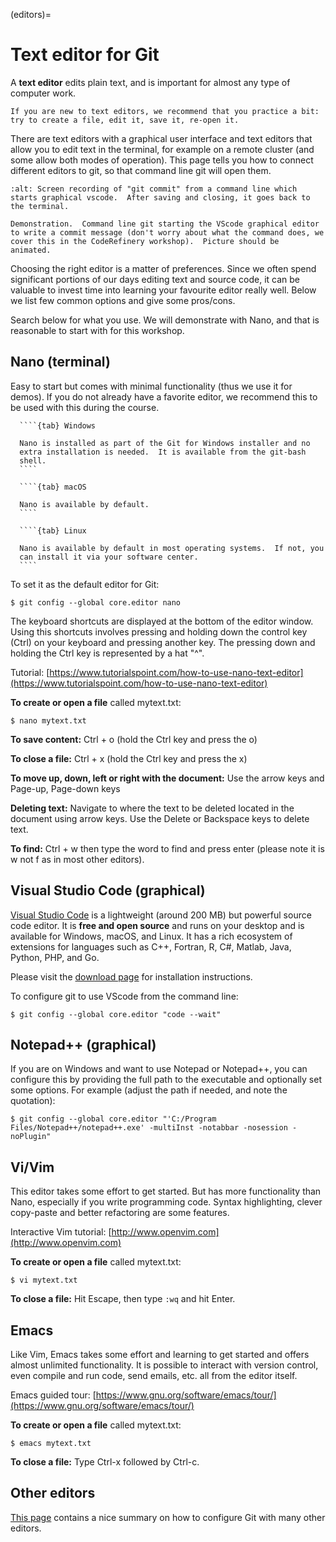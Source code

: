 (editors)=

# Text editor for Git

A **text editor** edits plain text, and is important for almost any type of
computer work.

```{admonition} If you are new to text editors
If you are new to text editors, we recommend that you practice a bit:
try to create a file, edit it, save it, re-open it.
```

There are text editors with a graphical user interface and text
editors that allow you to edit text in the terminal, for example on a
remote cluster (and some allow both modes of operation).  This page
tells you how to connect different editors to git, so that command
line git will open them.

```{figure} img/git-invoke-editor.png
:alt: Screen recording of "git commit" from a command line which starts graphical vscode.  After saving and closing, it goes back to the terminal.

Demonstration.  Command line git starting the VScode graphical editor
to write a commit message (don't worry about what the command does, we
cover this in the CodeRefinery workshop).  Picture should be
animated.
```

Choosing the right editor is a matter of preferences. Since we often
spend significant portions of our days editing text and source code, it can be
valuable to invest time into learning your favourite editor really well. Below
we list few common options and give some pros/cons.

Search below for what you use.  We will demonstrate with Nano, and
that is reasonable to start with for this workshop.


## Nano (terminal)

Easy to start but comes with minimal functionality (thus we use it for demos).
If you do not already have a favorite editor, we recommend this to be used with
this during the course.

`````{tabs}
  ````{tab} Windows

  Nano is installed as part of the Git for Windows installer and no
  extra installation is needed.  It is available from the git-bash
  shell.
  ````

  ````{tab} macOS

  Nano is available by default.
  ````

  ````{tab} Linux

  Nano is available by default in most operating systems.  If not, you
  can install it via your software center.
  ````
`````

To set it as the default editor for Git:

```console
$ git config --global core.editor nano
```


The keyboard shortcuts are displayed at the bottom of the editor window. Using
this shortcuts involves pressing and holding down the control key (Ctrl) on
your keyboard and pressing another key. The pressing down and holding the Ctrl
key is represented by a hat "^".

Tutorial: [https://www.tutorialspoint.com/how-to-use-nano-text-editor](https://www.tutorialspoint.com/how-to-use-nano-text-editor)


**To create or open a file** called mytext.txt:
```console
$ nano mytext.txt
```

**To save content:**
Ctrl + o (hold the Ctrl key and press the o)


**To close a file:**
Ctrl + x (hold the Ctrl key and press the x)


**To move up, down, left or right with the document:**
Use the arrow keys and Page-up, Page-down keys


**Deleting text:**
Navigate to where the text to be deleted located in the document using arrow
keys. Use the Delete or Backspace keys to delete text.


**To find:**
Ctrl + w then type the word to find and press enter (please note it is w not f as in most other editors).


## Visual Studio Code (graphical)

[Visual Studio Code](https://code.visualstudio.com)
is a lightweight (around 200 MB) but powerful source code
editor. It is **free and open source** and runs on your desktop and is
available for Windows, macOS, and Linux.  It has a rich ecosystem of extensions
for languages such as C++, Fortran, R, C#, Matlab, Java, Python, PHP, and Go.

Please visit the [download page](https://code.visualstudio.com/Download) for installation instructions.

To configure git to use VScode from the command line:

```console
$ git config --global core.editor "code --wait"
```


## Notepad++ (graphical)

If you are on Windows and want to use Notepad or Notepad++, you can
configure this by providing the full path to the executable and optionally set
some options. For example (adjust the path if needed, and note the quotation):
```console
$ git config --global core.editor "'C:/Program Files/Notepad++/notepad++.exe' -multiInst -notabbar -nosession -noPlugin"
```


## Vi/Vim

This editor takes some effort to get started. But has more functionality
than Nano, especially if you write programming code. Syntax highlighting,
clever copy-paste and better refactoring are some features.

Interactive Vim tutorial: [http://www.openvim.com](http://www.openvim.com)

**To create or open a file** called mytext.txt:
```console
$ vi mytext.txt
```

**To close a file:**
Hit Escape, then type `:wq` and hit Enter.


## Emacs

Like Vim, Emacs takes some effort and learning to get started and offers almost unlimited
functionality. It is possible to interact with version control, even compile and run code,
send emails, etc. all from the editor itself.

Emacs guided tour: [https://www.gnu.org/software/emacs/tour/](https://www.gnu.org/software/emacs/tour/)

**To create or open a file** called mytext.txt:
```console
$ emacs mytext.txt
```

**To close a file:**
Type Ctrl-x followed by Ctrl-c.



## Other editors

[This page](https://swcarpentry.github.io/git-novice/02-setup/index.html)
contains a nice summary on how to configure Git with many other editors.
